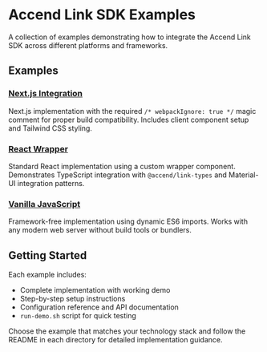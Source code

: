 # Accend Link SDK Examples

A collection of examples demonstrating how to integrate the Accend Link SDK across different platforms and frameworks.

## Examples

### [Next.js Integration](examples/example-accend-link-next/)

Next.js implementation with the required `/* webpackIgnore: true */` magic comment for proper build compatibility. Includes client component setup and Tailwind CSS styling.

### [React Wrapper](examples/react-wrapper/)

Standard React implementation using a custom wrapper component. Demonstrates TypeScript integration with `@accend/link-types` and Material-UI integration patterns.

### [Vanilla JavaScript](examples/vanilla-js/)

Framework-free implementation using dynamic ES6 imports. Works with any modern web server without build tools or bundlers.

## Getting Started

Each example includes:

- Complete implementation with working demo
- Step-by-step setup instructions
- Configuration reference and API documentation
- `run-demo.sh` script for quick testing

Choose the example that matches your technology stack and follow the README in each directory for detailed implementation guidance.
